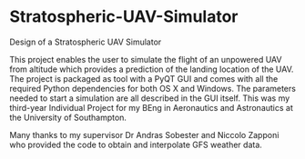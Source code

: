 # Stratospheric-UAV-Simulator
Design of a Stratospheric UAV Simulator

This project enables the user to simulate the flight of an unpowered UAV from altitude which provides a prediction of the landing location of the UAV. The project is packaged as tool with a PyQT GUI and comes with all the required Python dependencies for both OS X and Windows. The parameters needed to start a simulation are all described in the GUI itself. This was my third-year Individual Project for my BEng in Aeronautics and Astronautics at the University of Southampton. 

Many thanks to my supervisor Dr Andras Sobester and Niccolo Zapponi who provided the code to obtain and interpolate GFS weather data. 
